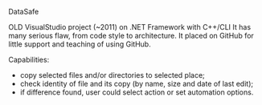 DataSafe

OLD VisualStudio project (~2011) on .NET Framework with C++/CLI
It has many serious flaw, from code style to architecture.
It placed on GitHub for little support and teaching of using GitHub.

Capabilities:
- copy selected files and/or directories to selected place;
- check identity of file and its copy (by name, size and date of last edit);
- if difference found, user could select action or set automation options.
